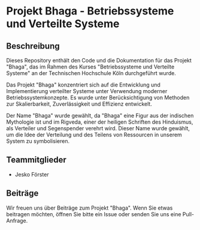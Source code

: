 # Projekt Bhaga - Betriebssysteme und Verteilte Systeme

## Beschreibung

Dieses Repository enthält den Code und die Dokumentation für das Projekt "Bhaga", das im Rahmen des Kurses "Betriebssysteme und Verteilte Systeme" an der Technischen Hochschule Köln durchgeführt wurde.

Das Projekt "Bhaga" konzentriert sich auf die Entwicklung und Implementierung verteilter Systeme unter Verwendung moderner Betriebssystemkonzepte. Es wurde unter Berücksichtigung von Methoden zur Skalierbarkeit, Zuverlässigkeit und Effizienz entwickelt.

Der Name "Bhaga" wurde gewählt, da "Bhaga" eine Figur aus der indischen Mythologie ist und im Rigveda, einer der heiligen Schriften des Hinduismus, als Verteiler und Segenspender verehrt wird. Dieser Name wurde gewählt, um die Idee der Verteilung und des Teilens von Ressourcen in unserem System zu symbolisieren.

## Teammitglieder

- Jesko Förster

## Beiträge

Wir freuen uns über Beiträge zum Projekt "Bhaga". Wenn Sie etwas beitragen möchten, öffnen Sie bitte ein Issue oder senden Sie uns eine Pull-Anfrage.
